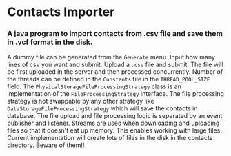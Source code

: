 # Contacts Importer
### A java program to import contacts from .csv file and save them in .vcf format in the disk.

A dummy file can be generated from the `Generate` menu. Input how many lines of csv you want and submit.
Upload a `.csv` file and submit. The file will be first uploaded in the server and then processed concurrently.
Number of the threads can be defined in the `Constants` file in the `THREAD_POOL_SIZE` field.
The `PhysicalStorageFileProcessingStrategy` class is an implementation of the `FileProcessingStrategy` interface.
The file processing strategy is hot swappable by any other strategy like `DataStorageFileProcessingStrategy` which will save the contacts in database.
The file upload and file processing logic is separated by an event publisher and listener.
Streams are used when downloading and uploading files so that it doesn't eat up memory. This enables working with large files.
Current implementation will create lots of files in the disk in the contacts directory. Beware of them!!
